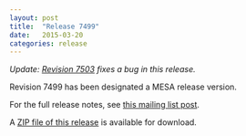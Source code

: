 ```yaml
---
layout: post
title:  "Release 7499"
date:   2015-03-20
categories: release
---
```


<i>Update: [Revision 7503][r7503] fixes a bug in this release.</i>

Revision 7499 has been designated a MESA release version.

For the full release notes, see [this mailing list post][notes].

[notes]:http://sourceforge.net/p/mesa/mailman/message/33620873/
[r7503]:/release/2015/03/27/r7503.html


A [ZIP file of this release][zip] is available for download.

[zip]:http://sourceforge.net/projects/mesa/files/releases/mesa-r7499.zip/download
